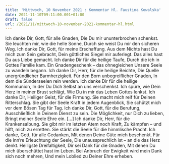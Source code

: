 ```yaml
---
title: 'Mittwoch, 10 November 2021 : Kommentar Hl. Faustina Kowalska'
date: 2021-11-10T09:11:00.001+01:00
draft: false
url: /2021/11/mittwoch-10-november-2021-kommentar-hl.html
---
```


Ich danke Dir, Gott, für alle Gnaden, Die Du mir ununterbrochen schenkst. Sie leuchten mir, wie die helle Sonne, Durch sie weist Du mir den sicheren Weg. Ich danke Dir, Gott, für meine Erschaffung. Aus dem Nichts hast Du mich zum Sein gebracht, Dein göttliches Siegel mir auferlegt. Das alles hast Du aus Liebe gemacht. Ich danke Dir für die heilige Taufe, Durch die ich in Gottes Familie kam. Ein Gnadengeschenk – das ohnegleichen Unsere Seele zu wandeln begann. Ich danke Dir, Herr, für die heilige Beichte, Die Quelle unergründlicher Barmherzigkeit. Für den Born unbegreiflicher Gnaden, In dem die Sünderseelen rein werden. Ich danke Dir für die heilige Kommunion, In der Du Dich Selbst an uns verschenkst. Ich spüre, wie Dein Herz in meiner Brust schlägt, Wie Du in mir das Leben Gottes lenkst. Ich danke Dir, Heiliger Geist, für die Firmung. Sie macht mich reif für Deinen Ritterschlag. Sie gibt der Seele Kraft in jedem Augenblick, Sie schützt mich vor dem Bösen Tag für Tag. Ich danke Dir, Gott, für die Berufung, Ausschließlich in Deinem Dienst zu sein. Die Möglichkeit, nur Dich zu lieben, Bringt meiner Seele Ehre ein. \[…\] Ich danke Dir, Herr, für die Krankensalbung. Sie gibt mir im letzten Atem noch Kraft, Zu kämpfen – und hilft, mich zu erretten. Sie stärkt die Seele für die himmlische Pracht. Ich danke, Gott, für alle Gedanken, Mit denen Deine Güte mich beschenkt. Für die inn’re Erleuchtung der Seele, Die unaussprechlich ist – an die das Herz denkt. Heiligste Dreifaltigkeit, Dir sei Dank für die Gnaden, Mit denen Du mich überschüttet hast im Leben. Bei Anbruch der Ewigkeit wird mein Dank sich noch mehren, Und mein Loblied zu Deiner Ehre erheben.